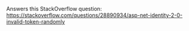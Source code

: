 Answers this StackOverflow question: https://stackoverflow.com/questions/28890934/asp-net-identity-2-0-invalid-token-randomly
